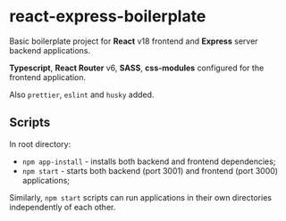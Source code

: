 # react-express-boilerplate

Basic boilerplate project for **React** v18 frontend and **Express** server backend applications.

**Typescript**, **React Router** v6, **SASS**, **css-modules** configured for the frontend application.

Also `prettier`, `eslint` and `husky` added.

## Scripts

In root directory:
- `npm app-install` - installs both backend and frontend dependencies;
- `npm start` - starts both backend (port 3001) and frontend (port 3000) applications;

Similarly, `npm start` scripts can run applications in their own directories independently of each other.
